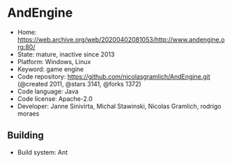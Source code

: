 # AndEngine

- Home: https://web.archive.org/web/20200402081053/http://www.andengine.org:80/
- State: mature, inactive since 2013
- Platform: Windows, Linux
- Keyword: game engine
- Code repository: https://github.com/nicolasgramlich/AndEngine.git (@created 2011, @stars 3141, @forks 1372)
- Code language: Java
- Code license: Apache-2.0
- Developer: Janne Sinivirta, Michal Stawinski, Nicolas Gramlich, rodrigo moraes

## Building

- Build system: Ant
